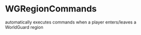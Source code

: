 WGRegionCommands
================

automatically executes commands when a player enters/leaves a WorldGuard region